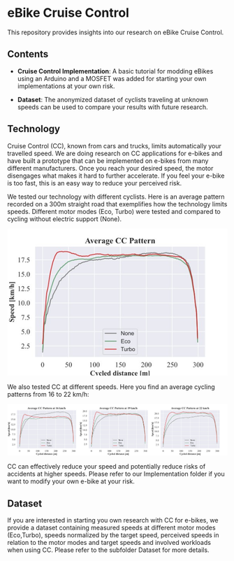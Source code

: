 # eBike Cruise Control

This repository provides insights into our research on eBike Cruise Control.

## Contents

- **Cruise Control Implementation**: A basic tutorial for modding eBikes using an Arduino and a MOSFET was added for starting your own implementations at your own risk. 

- **Dataset**: The anonymized dataset of cyclists traveling at unknown speeds can be used to compare your results with future research.

## Technology

Cruise Control (CC), known from cars and trucks, limits automatically your travelled speed. We are doing research on CC applications for e-bikes and have built a prototype that can be implemented on e-bikes from many different manufacturers. Once you reach your desired speed, the motor disengages what makes it hard to further accelerate. If you feel your e-bike is too fast, this is an easy way to reduce your perceived risk.

We tested our technology with different cyclists. Here is an average pattern recorded on a 300m straight road that exemplifies how the technology limits speeds. Different motor modes (Eco, Turbo) were tested and compared to cycling without electric support (None).

![](https://raw.githubusercontent.com/M-Schrapel/E-bike-Cruise-Control/main/Cruise%20Control%20Implementation/Images/route_cycling_pattern_comb.jpg)

We also tested CC at different speeds. Here you find an average cycling patterns from 16 to 22 km/h:

![](https://raw.githubusercontent.com/M-Schrapel/E-bike-Cruise-Control/main/Cruise%20Control%20Implementation/Images/route_cycling_pattern_all.jpg)

CC can effectively reduce your speed and potentially reduce risks of accidents at higher speeds. Please refer to our Implementation folder if you want to modify your own e-bike at your risk.

## Dataset

If you are interested in starting you own research with CC for e-bikes, we provide a dataset containing measured speeds at different motor modes (Eco,Turbo), speeds normalized by the target speed, perceived speeds in relation to the motor modes and target speeds and involved workloads when using CC. Please refer to the subfolder Dataset for more details.

